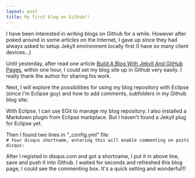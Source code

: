 ```yaml
---
layout: post
title: My first blog on Github!!
---
```


I have been interested in writing blogs on Github for a while. However after poked around in some articles on the Internet, I gave up since they had always asked to setup Jekyll environment locally first (I have so many client devices...) 

Until yesterday, after read one article [Build A Blog With Jekyll And GitHub Pages](http://www.smashingmagazine.com/2014/08/01/build-blog-jekyll-github-pages/), within one hour, I could set my blog site up in Github very easily. I really thank the author for sharing his work.

Next, I will explore the possibilities for using my blog repository with Eclipse (since I'm Eclipse guy) and how to add comments, subfolders in my Github blog site: 

With Eclipse, I can use EGit to manage my blog repository. I also installed a Markdown plugin from Eclipse markplace. But I haven't found a Jekyll plug for Eclipse yet. 

Then I found two lines in "_config.yml" file:  
`# Your disqus shortname, entering this will enable commenting on posts`  
`disqus:` 

After I registed in disqus.com and got a shortname, I put it in above line, save and push it into Github. I waited for seconds and refreshed this blog page, I could see the commenting box. It's a quick setting and wonderful!!!



